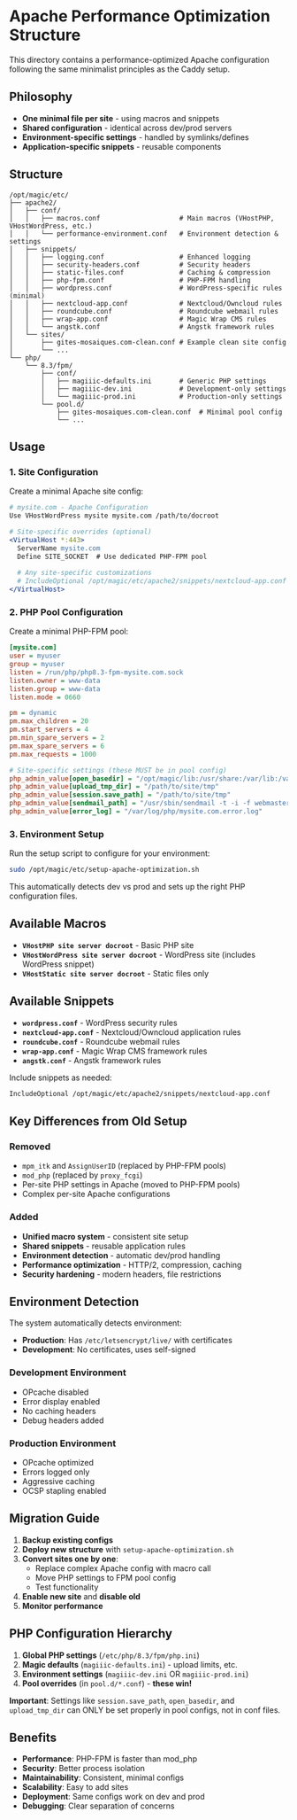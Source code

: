 # Apache Performance Optimization Structure

This directory contains a performance-optimized Apache configuration following the same minimalist principles as the Caddy setup.

## Philosophy

- **One minimal file per site** - using macros and snippets
- **Shared configuration** - identical across dev/prod servers  
- **Environment-specific settings** - handled by symlinks/defines
- **Application-specific snippets** - reusable components

## Structure

```
/opt/magic/etc/
├── apache2/
│   ├── conf/
│   │   ├── macros.conf                    # Main macros (VHostPHP, VHostWordPress, etc.)
│   │   └── performance-environment.conf   # Environment detection & settings
│   ├── snippets/
│   │   ├── logging.conf                   # Enhanced logging
│   │   ├── security-headers.conf          # Security headers
│   │   ├── static-files.conf              # Caching & compression
│   │   ├── php-fpm.conf                   # PHP-FPM handling
│   │   ├── wordpress.conf                 # WordPress-specific rules (minimal)
│   │   ├── nextcloud-app.conf             # Nextcloud/Owncloud rules  
│   │   ├── roundcube.conf                 # Roundcube webmail rules
│   │   ├── wrap-app.conf                  # Magic Wrap CMS rules
│   │   └── angstk.conf                    # Angstk framework rules
│   └── sites/
│       ├── gites-mosaiques.com-clean.conf # Example clean site config
│       └── ...
└── php/
    └── 8.3/fpm/
        ├── conf/
        │   ├── magiiic-defaults.ini       # Generic PHP settings
        │   ├── magiiic-dev.ini            # Development-only settings
        │   └── magiiic-prod.ini           # Production-only settings
        └── pool.d/
            ├── gites-mosaiques.com-clean.conf  # Minimal pool config
            └── ...
```

## Usage

### 1. Site Configuration

Create a minimal Apache site config:

```apache
# mysite.com - Apache Configuration
Use VHostWordPress mysite mysite.com /path/to/docroot

# Site-specific overrides (optional)
<VirtualHost *:443>
  ServerName mysite.com
  Define SITE_SOCKET  # Use dedicated PHP-FPM pool
  
  # Any site-specific customizations
  # IncludeOptional /opt/magic/etc/apache2/snippets/nextcloud-app.conf
</VirtualHost>
```

### 2. PHP Pool Configuration  

Create a minimal PHP-FPM pool:

```ini
[mysite.com]
user = myuser
group = myuser  
listen = /run/php/php8.3-fpm-mysite.com.sock
listen.owner = www-data
listen.group = www-data
listen.mode = 0660

pm = dynamic
pm.max_children = 20
pm.start_servers = 4
pm.min_spare_servers = 2  
pm.max_spare_servers = 6
pm.max_requests = 1000

# Site-specific settings (these MUST be in pool config)
php_admin_value[open_basedir] = "/opt/magic/lib:/usr/share:/var/lib:/var/tmp:/path/to/site:."
php_admin_value[upload_tmp_dir] = "/path/to/site/tmp"
php_admin_value[session.save_path] = "/path/to/site/tmp"
php_admin_value[sendmail_path] = "/usr/sbin/sendmail -t -i -f webmaster@mysite.com"
php_admin_value[error_log] = "/var/log/php/mysite.com.error.log"
```

### 3. Environment Setup

Run the setup script to configure for your environment:

```bash
sudo /opt/magic/etc/setup-apache-optimization.sh
```

This automatically detects dev vs prod and sets up the right PHP configuration files.

## Available Macros

- **`VHostPHP site server docroot`** - Basic PHP site
- **`VHostWordPress site server docroot`** - WordPress site (includes WordPress snippet)  
- **`VHostStatic site server docroot`** - Static files only

## Available Snippets

- **`wordpress.conf`** - WordPress security rules
- **`nextcloud-app.conf`** - Nextcloud/Owncloud application rules
- **`roundcube.conf`** - Roundcube webmail rules  
- **`wrap-app.conf`** - Magic Wrap CMS framework rules
- **`angstk.conf`** - Angstk framework rules

Include snippets as needed:
```apache
IncludeOptional /opt/magic/etc/apache2/snippets/nextcloud-app.conf
```

## Key Differences from Old Setup

### Removed
- `mpm_itk` and `AssignUserID` (replaced by PHP-FPM pools)
- `mod_php` (replaced by `proxy_fcgi`)
- Per-site PHP settings in Apache (moved to PHP-FPM pools)
- Complex per-site Apache configurations

### Added  
- **Unified macro system** - consistent site setup
- **Shared snippets** - reusable application rules
- **Environment detection** - automatic dev/prod handling
- **Performance optimization** - HTTP/2, compression, caching
- **Security hardening** - modern headers, file restrictions

## Environment Detection

The system automatically detects environment:
- **Production**: Has `/etc/letsencrypt/live/` with certificates
- **Development**: No certificates, uses self-signed

### Development Environment
- OPcache disabled
- Error display enabled  
- No caching headers
- Debug headers added

### Production Environment  
- OPcache optimized
- Errors logged only
- Aggressive caching
- OCSP stapling enabled

## Migration Guide

1. **Backup existing configs**
2. **Deploy new structure** with `setup-apache-optimization.sh`
3. **Convert sites one by one**:
   - Replace complex Apache config with macro call
   - Move PHP settings to FPM pool config  
   - Test functionality
4. **Enable new site** and **disable old**
5. **Monitor performance**

## PHP Configuration Hierarchy

1. **Global PHP settings** (`/etc/php/8.3/fpm/php.ini`)  
2. **Magic defaults** (`magiiic-defaults.ini`) - upload limits, etc.
3. **Environment settings** (`magiiic-dev.ini` OR `magiiic-prod.ini`)
4. **Pool overrides** (in `pool.d/*.conf`) - **these win!**

**Important**: Settings like `session.save_path`, `open_basedir`, and `upload_tmp_dir` can ONLY be set properly in pool configs, not in conf files.

## Benefits

- **Performance**: PHP-FPM is faster than mod_php
- **Security**: Better process isolation  
- **Maintainability**: Consistent, minimal configs
- **Scalability**: Easy to add sites
- **Deployment**: Same configs work on dev and prod
- **Debugging**: Clear separation of concerns
